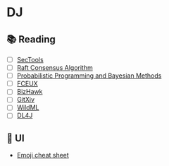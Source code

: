 # DJ
## :books: Reading
  - [ ] [SecTools](http://sectools.org/)
  - [ ] [Raft Consensus Algorithm](https://raft.github.io/)
  - [ ] [Probabilistic Programming and Bayesian Methods](https://github.com/CamDavidsonPilon/Probabilistic-Programming-and-Bayesian-Methods-for-Hackers)
  - [ ] [FCEUX](http://www.fceux.com/web/home.html)
  - [ ] [BizHawk](http://tasvideos.org/BizHawk.html)
  - [ ] [GitXiv](http://gitxiv.com/page/about)
  - [ ] [WildML](http://www.wildml.com/deep-learning-glossary/)
  - [ ] [DL4J](http://deeplearning4j.org/glossary.html)

## :art: UI
  * [Emoji cheat sheet](http://www.emoji-cheat-sheet.com/)
